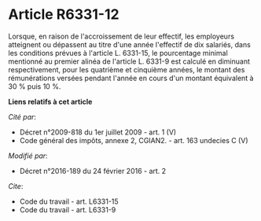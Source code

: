 # Article R6331-12

Lorsque, en raison de l'accroissement de leur effectif, les employeurs atteignent ou dépassent au titre d'une année
l'effectif de dix salariés, dans les conditions prévues à l'article L. 6331-15, le pourcentage minimal mentionné au premier
alinéa de l'article L. 6331-9 est calculé en diminuant respectivement, pour les quatrième et cinquième années, le montant des
rémunérations versées pendant l'année en cours d'un montant équivalent à 30 % puis 10 %.

**Liens relatifs à cet article**

_Cité par_:

  - Décret n°2009-818 du 1er juillet 2009 - art. 1 (V)
  - Code général des impôts, annexe 2, CGIAN2. - art. 163 undecies C (V)

_Modifié par_:

  - Décret n°2016-189 du 24 février 2016 - art. 2

_Cite_:

  - Code du travail - art. L6331-15
  - Code du travail - art. L6331-9
